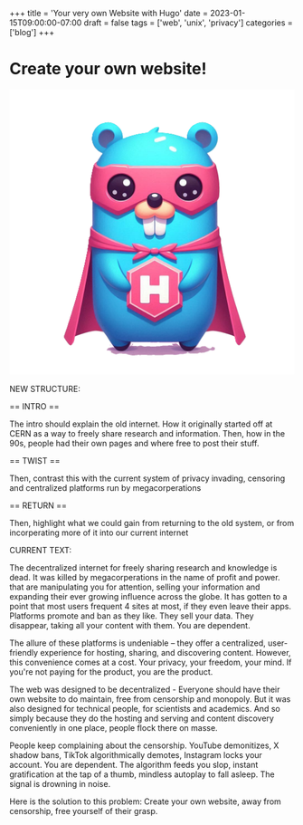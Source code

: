 +++
title = 'Your very own Website with Hugo'
date = 2023-01-15T09:00:00-07:00
draft = false
tags = ['web', 'unix', 'privacy']
categories = ['blog']
+++

# Create your own website!

![](hugo.png)

NEW STRUCTURE:

== INTRO ==

The intro should explain the old internet. How it originally started off at CERN as a way to freely share research and information. Then, how in the 90s, people had their own pages and where free to post their stuff.

== TWIST ==

Then, contrast this with the current system of privacy invading, censoring and centralized platforms run by megacorperations

== RETURN ==

Then, highlight what we could gain from returning to the old system, or from incorperating more of it into our current internet

CURRENT TEXT:

The decentralized internet for freely sharing research and knowledge is dead. It was killed by megacorperations in the name of profit and power. that are manipulating you for attention, selling your information and expanding their ever growing influence across the globe. It has gotten to a point that most users frequent 4 sites at most, if they even leave their apps. Platforms promote and ban as they like. They sell your data. They disappear, taking all your content with them. You are dependent.

The allure of these platforms is undeniable – they offer a centralized, user-friendly experience for hosting, sharing, and discovering content. However, this convenience comes at a cost. Your privacy, your freedom, your mind. If you're not paying for the product, you are the product. 

The web was designed to be decentralized - Everyone should have their own website to do maintain, free from censorship and monopoly. But it was also designed for technical people, for scientists and academics. And so simply because they do the hosting and serving and content discovery conveniently in one place, people flock there on masse.

People keep complaining about the censorship. YouTube demonitizes, X shadow bans, TikTok algorithmically demotes, Instagram locks your account. You are dependent. The algorithm feeds you slop, instant gratification at the tap of a thumb, mindless autoplay to fall asleep. The signal is drowning in noise.

Here is the solution to this problem: Create your own website, away from censorship, free yourself of their grasp.